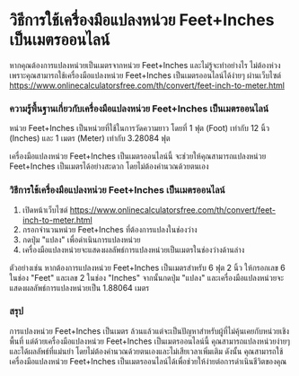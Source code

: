 วิธีการใช้เครื่องมือแปลงหน่วย Feet+Inches เป็นเมตรออนไลน์
=========================================================

หากคุณต้องการแปลงหน่วยเป็นเมตรจากหน่วย Feet+Inches และไม่รู้จะทำอย่างไร ไม่ต้องห่วงเพราะคุณสามารถใช้เครื่องมือแปลงหน่วย Feet+Inches เป็นเมตรออนไลน์ได้ง่ายๆ ผ่านเว็บไซต์ <https://www.onlinecalculatorsfree.com/th/convert/feet-inch-to-meter.html>

### ความรู้พื้นฐานเกี่ยวกับเครื่องมือแปลงหน่วย Feet+Inches เป็นเมตรออนไลน์

หน่วย Feet+Inches เป็นหน่วยที่ใช้ในการวัดความยาว โดยที่ 1 ฟุต (Foot) เท่ากับ 12 นิ้ว (Inches) และ 1 เมตร (Meter) เท่ากับ 3.28084 ฟุต

เครื่องมือแปลงหน่วย Feet+Inches เป็นเมตรออนไลน์นี้ จะช่วยให้คุณสามารถแปลงหน่วย Feet+Inches เป็นเมตรได้อย่างสะดวก โดยไม่ต้องคำนวณด้วยตนเอง

### วิธีการใช้เครื่องมือแปลงหน่วย Feet+Inches เป็นเมตรออนไลน์

1. เปิดหน้าเว็บไซต์ <https://www.onlinecalculatorsfree.com/th/convert/feet-inch-to-meter.html>
2. กรอกจำนวนหน่วย Feet+Inches ที่ต้องการแปลงในช่องว่าง
3. กดปุ่ม "แปลง" เพื่อดำเนินการแปลงหน่วย
4. เครื่องมือแปลงหน่วยจะแสดงผลลัพธ์การแปลงหน่วยเป็นเมตรในช่องว่างด้านล่าง

ตัวอย่างเช่น หากต้องการแปลงหน่วย Feet+Inches เป็นเมตรสำหรับ 6 ฟุต 2 นิ้ว ให้กรอกเลข 6 ในช่อง "Feet" และเลข 2 ในช่อง "Inches" จากนั้นกดปุ่ม "แปลง" และเครื่องมือแปลงหน่วยจะแสดงผลลัพธ์การแปลงหน่วยเป็น 1.88064 เมตร

### สรุป

การแปลงหน่วย Feet+Inches เป็นเมตร ล้วนแล้วแต่จะเป็นปัญหาสำหรับผู้ที่ไม่คุ้นเคยกับหน่วยเชิงพื้นที่ แต่ด้วยเครื่องมือแปลงหน่วย Feet+Inches เป็นเมตรออนไลน์นี้ คุณสามารถแปลงหน่วยง่ายๆ และได้ผลลัพธ์ที่แม่นยำ โดยไม่ต้องคำนวณด้วยตนเองและไม่เสียเวลาเพิ่มเติม ดังนั้น คุณสามารถใช้เครื่องมือแปลงหน่วย Feet+Inches เป็นเมตรออนไลน์ได้เพื่อช่วยให้ง่ายต่อการดำเนินชีวิตของคุณ